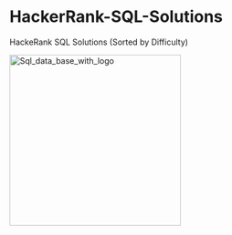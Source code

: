 # HackerRank-SQL-Solutions
HackeRank SQL Solutions (Sorted by Difficulty)

<img src="https://github.com/user-attachments/assets/6c869b23-329a-4135-9b1d-2045cabd33a6" width="300" alt="Sql_data_base_with_logo">

